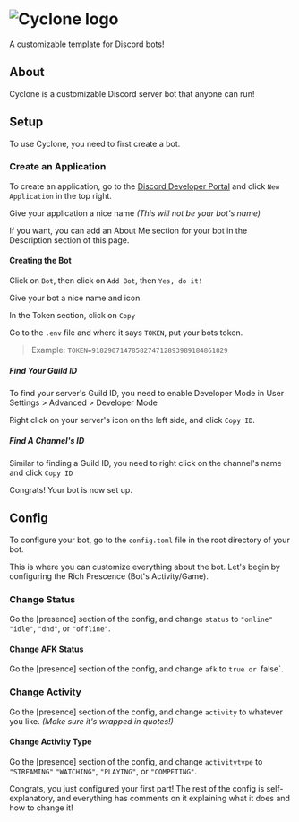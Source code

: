 # ![Cyclone logo](https://github.com/cxgmc/cyclone-bot/blob/main/brand/CycloneLogo@0.75x.png?raw=true)
A customizable template for Discord bots!

## About
Cyclone is a customizable Discord server bot that anyone can run!

## Setup
To use Cyclone, you need to first create a bot.

### Create an Application
To create an application, go to the <a href="https://discord.com/developers/applications" target="_blank">Discord Developer Portal</a> and click `New Application` in the top right.

Give your application a nice name *(This will not be your bot's name)*

If you want, you can add an About Me section for your bot in the Description section of this page.

#### Creating the Bot
Click on `Bot`, then click on `Add Bot`, then `Yes, do it!`

Give your bot a nice name and icon.

In the Token section, click on `Copy`

Go to the `.env` file and where it says `TOKEN`, put your bots token.

> Example: `TOKEN=9182907147858274712893989184861829`

##### Find Your Guild ID

To find your server's Guild ID, you need to enable Developer Mode in User Settings > Advanced > Developer Mode

Right click on your server's icon on the left side, and click `Copy ID`.

##### Find A Channel's ID

Similar to finding a Guild ID, you need to right click on the channel's name and click `Copy ID`

Congrats! Your bot is now set up.

## Config

To configure your bot, go to the `config.toml` file in the root directory of your bot.

This is where you can customize everything about the bot. Let's begin by configuring the Rich Prescence (Bot's Activity/Game).

### Change Status
Go the [presence] section of the config, and change `status` to `"online"` `"idle"`, `"dnd"`, or `"offline"`.

#### Change AFK Status
Go the [presence] section of the config, and change `afk` to `true or `false`.

### Change Activity
Go the [presence] section of the config, and change `activity` to whatever you like. *(Make sure it's wrapped in quotes!)*

#### Change Activity Type
Go the [presence] section of the config, and change `activitytype` to `"STREAMING"` `"WATCHING"`, `"PLAYING"`, or `"COMPETING"`.

Congrats, you just configured your first part! The rest of the config is self-explanatory, and everything has comments on it explaining what it does and how to change it!
